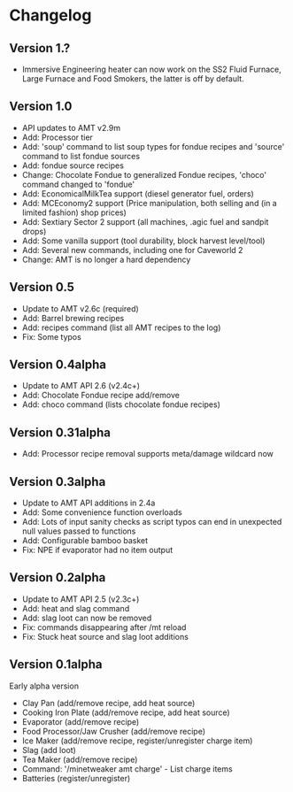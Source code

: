 Changelog
=========

Version 1.?
-----------

* Immersive Engineering heater can now work on the SS2 Fluid Furnace, Large Furnace and Food Smokers, the latter is off by default.


Version 1.0
-----------
* API updates to AMT v2.9m
* Add: Processor tier
* Add: 'soup' command to list soup types for fondue recipes and 'source' command to list fondue sources
* Add: fondue source recipes
* Change: Chocolate Fondue to generalized Fondue recipes, 'choco' command changed to 'fondue'
* Add: EconomicalMilkTea support (diesel generator fuel, orders)
* Add: MCEconomy2 support (Price manipulation, both selling and (in a limited fashion) shop prices)
* Add: Sextiary Sector 2 support (all machines, .agic fuel and sandpit drops)
* Add: Some vanilla support (tool durability, block harvest level/tool)
* Add: Several new commands, including one for Caveworld 2
* Change: AMT is no longer a hard dependency


Version 0.5
-----------
* Update to AMT v2.6c (required)
* Add: Barrel brewing recipes
* Add: recipes command (list all AMT recipes to the log)
* Fix: Some typos


Version 0.4alpha
----------------
* Update to AMT API 2.6 (v2.4c+)
* Add: Chocolate Fondue recipe add/remove
* Add: choco command (lists chocolate fondue recipes)


Version 0.31alpha
-----------------
* Add: Processor recipe removal supports meta/damage wildcard now


Version 0.3alpha
----------------
* Update to AMT API additions in 2.4a
* Add: Some convenience function overloads
* Add: Lots of input sanity checks as script typos can end in unexpected null values passed to functions
* Add: Configurable bamboo basket
* Fix: NPE if evaporator had no item output


Version 0.2alpha
----------------
* Update to AMT API 2.5 (v2.3c+)
* Add: heat and slag command
* Add: slag loot can now be removed
* Fix: commands disappearing after /mt reload
* Fix: Stuck heat source and slag loot additions


Version 0.1alpha
----------------
Early alpha version

* Clay Pan (add/remove recipe, add heat source)
* Cooking Iron Plate (add/remove recipe, add heat source)
* Evaporator (add/remove recipe)
* Food Processor/Jaw Crusher (add/remove recipe)
* Ice Maker (add/remove recipe, register/unregister charge item)
* Slag (add loot)
* Tea Maker (add/remove recipe)
* Command: '/minetweaker amt charge' - List charge items
* Batteries (register/unregister)

